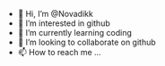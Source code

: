 - 👋 Hi, I’m @Novadikk
- 👀 I’m interested in github
- 🌱 I’m currently learning coding
- 💞️ I’m looking to collaborate on github
- 📫 How to reach me ...

<!---
Novadikk/Novadikk is a ✨ special ✨ repository because its `README.md` (this file) appears on your GitHub profile.
You can click the Preview link to take a look at your changes.
--->
